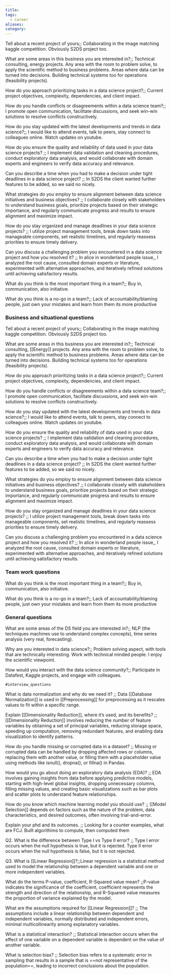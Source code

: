 ```yaml
---
title: 
tags:
  - career
aliases: 
category:
---
```

Tell about a recent project of yours;; Collaborating in the image matching kaggle competition. Obviously S2DS project too.
<!--SR:!2024-04-15,4,270-->

What are some areas in this business you are interested in?;;
Technical consulting, energy projects. Any area with the room to problem solve, to apply the scientific method to business problems. Areas where data can be turned into decisions. Building technical systems too for operations (feasibility projects).

How do you approach prioritizing tasks in a data science project?;; Current project objectives, complexity, dependencies, and client impact.
<!--SR:!2024-04-15,4,270-->

How do you handle conflicts or disagreements within a data science team?;; I promote open communication, facilitate discussions, and seek win-win solutions to resolve conflicts constructively.

How do you stay updated with the latest developments and trends in data science?;; I would like to attend events, talk to peers, stay connect to colleagues online. Watch updates on youtube.

How do you ensure the quality and reliability of data used in your data science projects? ;; I implement data validation and cleaning procedures, conduct exploratory data analysis, and would collaborate with domain experts  and engineers to verify data accuracy and relevance.
<!--SR:!2024-04-15,4,277-->

Can you describe a time when you had to make a decision under tight deadlines in a data science project? ;; In S2DS the client wanted further features to be added, so we said no nicely.
<!--SR:!2024-04-15,4,270-->

What strategies do you employ to ensure alignment between data science initiatives and business objectives? ;; I collaborate closely with stakeholders to understand business goals, prioritize projects based on their strategic importance, and regularly communicate progress and results to ensure alignment and maximize impact.

How do you stay organized and manage deadlines in your data science projects? ;; I utilize project management tools, break down tasks into manageable components, set realistic timelines, and regularly reassess priorities to ensure timely delivery.
<!--SR:!2024-04-15,4,277-->

Can you discuss a challenging problem you encountered in a data science project and how you resolved it? ;; In alice in wonderland people issue,, I analyzed the root cause, consulted domain experts or literature, experimented with alternative approaches, and iteratively refined solutions until achieving satisfactory results.

What do you think is the most important thing in a team?;; Buy in, communication, also initiative.

What do you think is a no-go in a team?;; Lack of accountability/blaming people, just own your mistakes and learn from them its more productive

### Business and situational questions

Tell about a recent project of yours;; Collaborating in the image matching kaggle competition. Obviously S2DS project too.
<!--SR:!2024-04-15,4,270-->

What are some areas in this business you are interested in?;;
Technical consulting, [[Energy]] projects. Any area with the room to problem solve, to apply the scientific method to business problems. Areas where data can be turned into decisions. Building technical systems too for operations (feasibility projects).

How do you approach prioritizing tasks in a data science project?;; Current project objectives, complexity, dependencies, and client impact.
<!--SR:!2024-04-15,4,270-->

How do you handle conflicts or disagreements within a data science team?;; I promote open communication, facilitate discussions, and seek win-win solutions to resolve conflicts constructively.

How do you stay updated with the latest developments and trends in data science?;; I would like to attend events, talk to peers, stay connect to colleagues online. Watch updates on youtube.

How do you ensure the quality and reliability of data used in your data science projects? ;; I implement data validation and cleaning procedures, conduct exploratory data analysis, and would collaborate with domain experts  and engineers to verify data accuracy and relevance.
<!--SR:!2024-04-15,4,277-->

Can you describe a time when you had to make a decision under tight deadlines in a data science project? ;; In S2DS the client wanted further features to be added, so we said no nicely.
<!--SR:!2024-04-15,4,270-->

What strategies do you employ to ensure alignment between data science initiatives and business objectives? ;; I collaborate closely with stakeholders to understand business goals, prioritize projects based on their strategic importance, and regularly communicate progress and results to ensure alignment and maximize impact.

How do you stay organized and manage deadlines in your data science projects? ;; I utilize project management tools, break down tasks into manageable components, set realistic timelines, and regularly reassess priorities to ensure timely delivery.
<!--SR:!2024-04-15,4,277-->

Can you discuss a challenging problem you encountered in a data science project and how you resolved it? ;; In alice in wonderland people issue,, I analyzed the root cause, consulted domain experts or literature, experimented with alternative approaches, and iteratively refined solutions until achieving satisfactory results.
### Team work questions

What do you think is the most important thing in a team?;; Buy in, communication, also initiative.

What do you think is a no-go in a team?;; Lack of accountability/blaming people, just own your mistakes and learn from them its more productive
### General questions

What are some areas of the DS field you are interested in?;; NLP (the techniques machines use to understand complex concepts), time series analysis (very real, forecasting).

Why are you interested in data science?;; Problem solving aspect, with tools that are technically interesting. Work with technical minded people. I enjoy the scientific viewpoint.

How would you interact with the data science community?;; Participate in Datafest, Kaggle projects, and engage with colleagues.
<!--SR:!2024-04-15,4,277-->

	#interview_questions 

What is data normalization and why do we need it? ;; Data [[Database Normalization]] is used in [[Preprocessing]] for preprocessing as it rescales values to fit within a specific range.
   
Explain [[Dimensionality Reduction]], where it’s used, and its benefits? ;; [[Dimensionality Reduction]] involves reducing the number of feature variables by obtaining a set of principal variables, reducing storage space, speeding up computation, removing redundant features, and enabling data visualization to identify patterns.
   
How do you handle missing or corrupted data in a dataset? ;; Missing or corrupted data can be handled by dropping affected rows or columns, replacing them with another value, or filling them with a placeholder value using methods like isnull(), dropna(), or fillna() in Pandas.
<!--SR:!2024-04-15,4,270-->
   
How would you go about doing an exploratory data analysis (EDA)? ;; EDA involves gaining insights from data before applying predictive models, starting with high-level global insights, dropping unnecessary columns, filling missing values, and creating basic visualizations such as bar plots and scatter plots to understand feature relationships.
   
How do you know which machine learning model you should use? ;; [[Model Selection]] depends on factors such as the nature of the problem, data characteristics, and desired outcomes, often involving trial-and-error.
   
Explain your phd and its outcomes. ;; Looking for a counter examples, what are FCJ. Built algorithims to compute, then computed them
<!--SR:!2024-04-15,4,270-->


Q2. What is the difference between Type I vs Type II error? ;; Type I error occurs when the null hypothesis is true, but it is rejected. Type II error occurs when the null hypothesis is false, but it is not rejected.
<!--SR:!2024-04-12,1,234-->

Q3. What is [[Linear Regression]]?;;Linear regression is a statistical method used to model the relationship between a dependent variable and one or more independent variables. 

What do the terms P-value, coefficient, R-Squared value mean? ;;P-value indicates the significance of the coefficient, coefficient represents the strength and direction of the relationship, and R-Squared value measures the proportion of variance explained by the model.
<!--SR:!2024-04-15,4,270-->

What are the assumptions required for [[Linear Regression]]? ;; The assumptions include a linear relationship between dependent and independent variables, normally distributed and independent errors, minimal multicollinearity among explanatory variables.

What is a statistical interaction? ;; Statistical interaction occurs when the effect of one variable on a dependent variable is dependent on the value of another variable.

What is selection bias? ;; Selection bias refers to a systematic error in sampling that results in a sample that is ==not representative of the population==, leading to incorrect conclusions about the population.
<!--SR:!2024-04-12,1,230-->